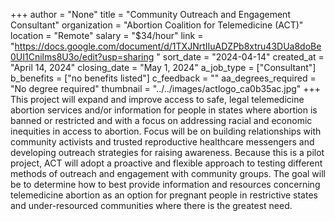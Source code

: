 +++
author = "None"
title = "Community Outreach and Engagement Consultant"
organization = "Abortion Coalition for Telemedicine (ACT)"
location = "Remote"
salary = "$34/hour"
link = "https://docs.google.com/document/d/1TXJNrtIIuADZPb8xtru43DUa8doBe0UI1Cnilms8U3o/edit?usp=sharing "
sort_date = "2024-04-14"
created_at = "April 14, 2024"
closing_date = "May 1, 2024"
a_job_type = ["Consultant"]
b_benefits = ["no benefits listed"]
c_feedback = ""
aa_degrees_required = "No degree required"
thumbnail = "../../images/actlogo_ca0b35ac.jpg"
+++
This project will expand and improve access to safe, legal telemedicine abortion services and/or information for people in states where abortion is banned or restricted and with a focus on addressing racial and economic inequities in access to abortion. Focus will be on building relationships with community activists and trusted reproductive healthcare messengers and developing outreach strategies for raising awareness. Because this is a pilot project, ACT will adopt a proactive and flexible approach to testing different methods of outreach and engagement with community groups. The goal will be to determine how to best provide information and resources concerning telemedicine abortion as an option for pregnant people in restrictive states and under-resourced communities where there is the greatest need.